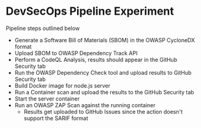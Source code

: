 # DevSecOps Pipeline Experiment
Pipeline steps outlined below
- Generate a Software Bill of Materials (SBOM) in the OWASP CycloneDX format
- Upload SBOM to OWASP Dependency Track API
- Perform a CodeQL Analysis, results should appear in the GitHub Security tab
- Run the OWASP Dependency Check tool and upload results to GitHub Security tab
- Build Docker image for node.js server
- Run a Container scan and upload the results to the GitHub Security tab
- Start the server container
- Run an OWASP ZAP Scan against the running container
  - Results get uploaded to GitHub Issues since the action doesn't support the SARIF format